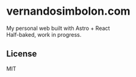 # vernandosimbolon.com

My personal web built with Astro + React\
Half-baked, work in progress.

License
----

MIT
